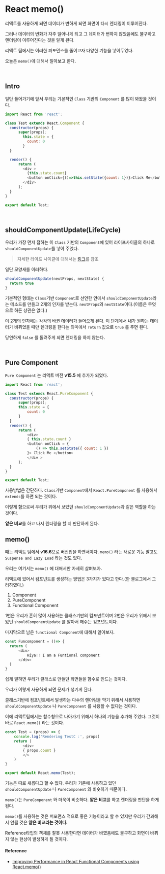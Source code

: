 # React memo()

리액트를 사용하게 되면 데이터가 변하게 되면 화면이 다시 렌더링이 이루어진다.

그러나 데이터의 변화가 자주 일어나게 되고 그 데이터가 변하지 않았음에도 불구하고 렌더링이 이루어진다는 것을 알게 된다.

리액트 팀에서는 이러한 퍼포먼스를 줄이고자 다양한 기능을 넣어두었다.

오늘은 `memo()`에 대해서 알아보고 한다.

<br/>

## Intro

일단 들어가기에 앞서 우리는 기본적인 `Class` 기반의 `Component` 를 많이 봐왔을 것이다.

```js
import React from 'react';

class Test extends React.Component {
  constructor(props) {
      super(props);
        this.state = {
          count: 0
        }
  }

  render() {
      return (
        <div >
          {this.state.count}
          <button onClick={()=>this.setState({count: 1})}>Click Me</button>
        </div>
      );
  }
}

export default Test;
```

<br/>

## shouldComponentUpdate(LifeCycle)

우리가 가장 먼저 접하는 이 `Class` 기반의 `Component`에 있어 라이프사이클의 하나로 `shouldComponentUpdate`를 넣어 주었다.

> 자세한 라이프 사이클에 대해서는 [링크](https://github.com/SeonHyungJo/React-Lifecycle)를 참조

일단 모양새를 이러하다.

```js
shouldComponentUpdate(nextProps, nextState) {
  return true        
}
```

기본적인 형태는 `Class`기반 `Component`로 선언한 안에서 `shouldComponentUpdate`라는 메소드를 만들고 2개의 인자를 받는다. `nextProps`와 `nextState`이다.(이름은 무엇으로 하든 상관은 없다.) 

이 2개의 인자에는 각각의 바뀐 데이터가 들어오게 된다. 이 단계에서 내가 원하는 데이터가 바뀌었을 때만 렌더링을 한다는 의미에서 `return` 값으로 `true` 를 주면 된다. 

당연하게 `false` 를 돌려주게 되면 렌더링을 하지 않는다.

<br/>

## Pure Component

`Pure Component` 는 리액트 버전 **v15.5** 에 추가가 되었다.

```js
import React from 'react';

class Test extends React.PureComponent {
  constructor(props) {
      super(props);
      this.state = {
          count: 0
      }
  }
  render() {
      return ( 
          <div> 
          { this.state.count } 
          <button onClick = {
              () => this.setState({ count: 1 })
          }> Click Me </button> 
          </div >
      );
  }
}

export default Test;
```

사용방법은 간단하다. `Class`기반 `Component`에서 `React.PureComponent` 를 사용해서 `extends`를 하면 되는 것이다. 

이렇게 함으로써 우리가 위에서 보았던 `shouldComponentUpdate`과 같은 역할을 하는 것이다.

**얕은 비교**를 하고 나서 렌더링을 할 지 판단하게 된다.

## memo()

때는 리액트 팀에서 **v16.6**으로 버전업을 하면서이다. `memo()` 라는 새로운 기능 말고도 `Suspense and Lazy Load` 라는 것도 있다. 

우리는 여기서는 `memo()` 에 대해서만 자세히 살펴보자. 

리액트에 있어서 컴포넌트를 생성하는 방법은 3가지가 있다고 한다.(한 블로그에서 그러하였다.)

1. Component
2. PureComponent
3. Functional Component

1번은 우리가 흔히 많이 사용하는 클래스기반의 컴포넌트이며 2번은 우리가 위에서 보았던 `shouldComponentUpdate` 를 알아서 해주는 컴포넌트이다. 

마지막으로 남은 `functional Component`에 대해서 알아보자.

```js
const Funcomponent = ()=> {
  return (
      <div>
          Hiya!! I am a Funtional component
      </div>
  )
}
```

쉽게 말하면 우리가 클래스로 만들던 화면들을 함수로 만드는 것이다.

우리가 이렇게 사용하게 되면 문제가 생기게 된다.

클래스기반에 컴포넌트에서 발생하는 다수의 렌더링을 막기 위해서 사용하면 `shouldComponentUpdate` 나 `PureComponent` 를 사용할 수 없다는 것이다.

이에 리액트팀에서는 함수형으로 나아가기 위해서 하나의 기능을 추가해 주었다. 그것이 바로 `React.memo()` 라는 것이다. 

```js
const Test = (props) => {
    console.log('Rendering TestC :', props)
    return ( 
        <div>
        { props.count }
        </>
    )
}

export default React.memo(Test);
```

기능은 따로 새롭다고 할 수 없다. 우리가 기존에 사용하고 있던 `shouldComponentUpdate` 나 `PureComponent` 와 비슷하기 때문이다. 

`memo()`는 `PureComponent` 와 더욱이 비슷하다. **얕은 비교**를 하고 렌더링을 판단을 하게 된다.

`memo()`를 사용하는 것은 퍼포먼스 적으로 좋은 기능이라고 할 수 있지만 우리가 간과해서 안될 것은 **얕은 비교라는 것이다.**

Reference타입의 객체를 잘못 사용한다면 데이터가 바꼈음에도 불구하고 화면이 바뀌지 않는 현상이 발생하게 될 것이다.

#### Reference

- [Improving Performance in React Functional Components using React.memo()](https://blog.bitsrc.io/improve-performance-in-react-functional-components-using-react-memo-b2e80c11e15a)